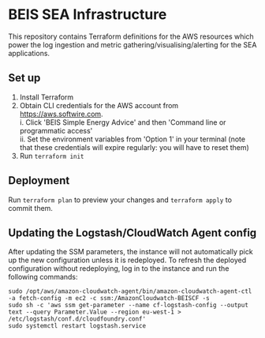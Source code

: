 # BEIS SEA Infrastructure

This repository contains Terraform definitions for the AWS resources which power the log ingestion and metric gathering/visualising/alerting for the SEA applications.

## Set up

1. Install Terraform
2. Obtain CLI credentials for the AWS account from https://aws.softwire.com.  
    i. Click 'BEIS Simple Energy Advice' and then 'Command line or programmatic access'  
    ii. Set the environment variables from 'Option 1' in your terminal (note that these credentials will expire regularly: you will have to reset them)
3. Run `terraform init`

## Deployment

Run `terraform plan` to preview your changes and `terraform apply` to commit them.

## Updating the Logstash/CloudWatch Agent config

After updating the SSM parameters, the instance will not automatically pick up the new configuration unless it is redeployed.
To refresh the deployed configuration without redeploying, log in to the instance and run the following commands:

    sudo /opt/aws/amazon-cloudwatch-agent/bin/amazon-cloudwatch-agent-ctl -a fetch-config -m ec2 -c ssm:/AmazonCloudwatch-BEISCF -s
    sudo sh -c 'aws ssm get-parameter --name cf-logstash-config --output text --query Parameter.Value --region eu-west-1 > /etc/logstash/conf.d/cloudfoundry.conf'
    sudo systemctl restart logstash.service
